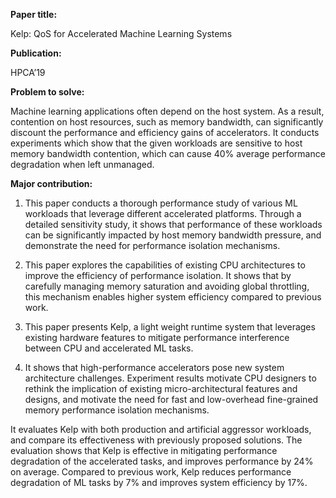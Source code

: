 **Paper title:**

Kelp: QoS for Accelerated Machine Learning Systems

**Publication:**

HPCA’19

**Problem to solve:**

Machine learning applications often depend on the host system. As a result,
contention on host resources, such as memory bandwidth, can significantly
discount the performance and efficiency gains of accelerators. It conducts
experiments which show that the given workloads are sensitive to host memory
bandwidth contention, which can cause 40% average performance degradation when
left unmanaged.

**Major contribution:**

1.  This paper conducts a thorough performance study of various ML workloads
    that leverage different accelerated platforms. Through a detailed
    sensitivity study, it shows that performance of these workloads can be
    significantly impacted by host memory bandwidth pressure, and demonstrate
    the need for performance isolation mechanisms.

2.  This paper explores the capabilities of existing CPU architectures to
    improve the efficiency of performance isolation. It shows that by carefully
    managing memory saturation and avoiding global throttling, this mechanism
    enables higher system efficiency compared to previous work.

3.  This paper presents Kelp, a light weight runtime system that leverages
    existing hardware features to mitigate performance interference between CPU
    and accelerated ML tasks.

4.  It shows that high-performance accelerators pose new system architecture
    challenges. Experiment results motivate CPU designers to rethink the
    implication of existing micro-architectural features and designs, and
    motivate the need for fast and low-overhead fine-grained memory performance
    isolation mechanisms.

It evaluates Kelp with both production and artificial aggressor workloads, and
compare its effectiveness with previously proposed solutions. The evaluation
shows that Kelp is effective in mitigating performance degradation of the
accelerated tasks, and improves performance by 24% on average. Compared to
previous work, Kelp reduces performance degradation of ML tasks by 7% and
improves system efficiency by 17%.
